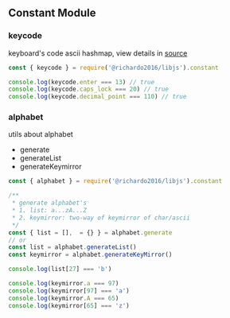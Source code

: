 ## Constant Module

### keycode

keyboard's code ascii hashmap, view details in [source](./keycode.ts)

```javascript
const { keycode } = require('@richardo2016/libjs').constant

console.log(keycode.enter === 13) // true
console.log(keycode.caps_lock === 20) // true
console.log(keycode.decimal_point === 110) // true
```

### alphabet

utils about alphabet

- generate
- generateList
- generateKeymirror

```javascript
const { alphabet } = require('@richardo2016/libjs').constant

/**
 * generate alphabet's
 * 1. list: a...zA...Z
 * 2. keymirror: two-way of keymirror of char/ascii
 */
const { list = [],  = {} } = alphabet.generate
// or
const list = alphabet.generateList()
const keymirror = alphabet.generateKeyMirror()

console.log(list[27] === 'b')

console.log(keymirror.a === 97)
console.log(keymirror[97] === 'a')
console.log(keymirror.A === 65)
console.log(keymirror[65] === 'z')
```
